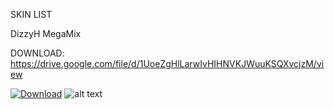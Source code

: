 SKIN LIST

DizzyH MegaMix

DOWNLOAD: https://drive.google.com/file/d/1UoeZgHlLarwIvHIHNVKJWuuKSQXvcjzM/view

[![Download](https://i.imgur.com/JsNRQKy.png)](https://drive.google.com/file/d/1UoeZgHlLarwIvHIHNVKJWuuKSQXvcjzM/view)
![alt text](https://osu.ppy.sh/ss/14203296/ab17)


